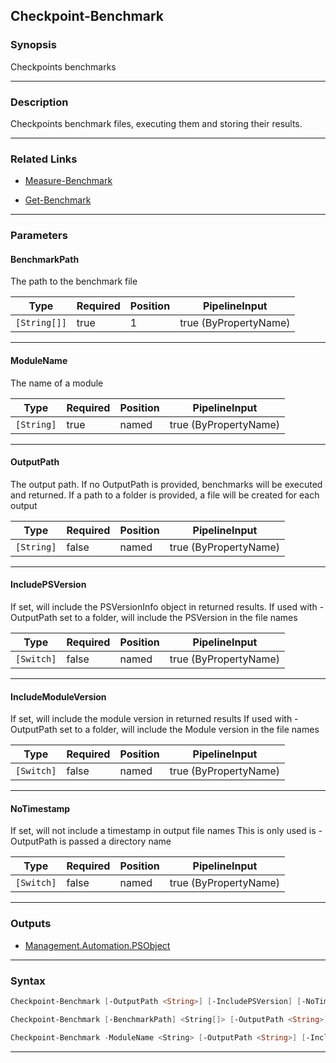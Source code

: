 Checkpoint-Benchmark
--------------------
### Synopsis
Checkpoints benchmarks

---
### Description

Checkpoints benchmark files, executing them and storing their results.

---
### Related Links
* [Measure-Benchmark](Measure-Benchmark.md)



* [Get-Benchmark](Get-Benchmark.md)



---
### Parameters
#### **BenchmarkPath**

The path to the benchmark file






|Type        |Required|Position|PipelineInput        |
|------------|--------|--------|---------------------|
|`[String[]]`|true    |1       |true (ByPropertyName)|



---
#### **ModuleName**

The name of a module






|Type      |Required|Position|PipelineInput        |
|----------|--------|--------|---------------------|
|`[String]`|true    |named   |true (ByPropertyName)|



---
#### **OutputPath**

The output path. If no OutputPath is provided, benchmarks will be executed and returned.
If a path to a folder is provided, a file will be created for each output






|Type      |Required|Position|PipelineInput        |
|----------|--------|--------|---------------------|
|`[String]`|false   |named   |true (ByPropertyName)|



---
#### **IncludePSVersion**

If set, will include the PSVersionInfo object in returned results.
If used with -OutputPath set to a folder, will include the PSVersion in the file names






|Type      |Required|Position|PipelineInput        |
|----------|--------|--------|---------------------|
|`[Switch]`|false   |named   |true (ByPropertyName)|



---
#### **IncludeModuleVersion**

If set, will include the module version in returned results
If used with -OutputPath set to a folder, will include the Module version in the file names






|Type      |Required|Position|PipelineInput        |
|----------|--------|--------|---------------------|
|`[Switch]`|false   |named   |true (ByPropertyName)|



---
#### **NoTimestamp**

If set, will not include a timestamp in output file names
This is only used is -OutputPath is passed a directory name






|Type      |Required|Position|PipelineInput        |
|----------|--------|--------|---------------------|
|`[Switch]`|false   |named   |true (ByPropertyName)|



---
### Outputs
* [Management.Automation.PSObject](https://learn.microsoft.com/en-us/dotnet/api/System.Management.Automation.PSObject)




---
### Syntax
```PowerShell
Checkpoint-Benchmark [-OutputPath <String>] [-IncludePSVersion] [-NoTimestamp] [<CommonParameters>]
```
```PowerShell
Checkpoint-Benchmark [-BenchmarkPath] <String[]> [-OutputPath <String>] [-IncludePSVersion] [-NoTimestamp] [<CommonParameters>]
```
```PowerShell
Checkpoint-Benchmark -ModuleName <String> [-OutputPath <String>] [-IncludePSVersion] [-IncludeModuleVersion] [-NoTimestamp] [<CommonParameters>]
```
---

